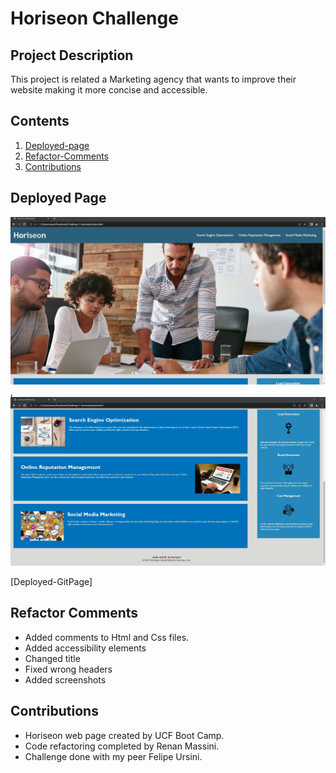 # Horiseon Challenge
## Project Description
This project is related a Marketing agency that wants to improve their website making it more concise and accessible.


## Contents
1. [Deployed-page](#deployed-page)
2. [Refactor-Comments](#refactor-comments)
3. [Contributions](#Contributions)

## Deployed Page

![Deployed Page Screenshot](./assets/images/Horiseon-Screenshot1.jpg) ,
![Deployed Page Screenshot2](./assets/images/Horiseon-Screenshot2.jpg)

[Deployed-GitPage] 


## Refactor Comments
* Added comments to Html and Css files.
* Added accessibility elements
* Changed title
* Fixed wrong headers
* Added screenshots 

## Contributions
* Horiseon web page created by UCF Boot Camp.
* Code refactoring completed by Renan Massini.
* Challenge done with my peer Felipe Ursini.